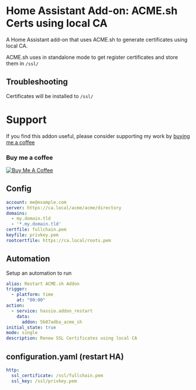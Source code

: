 # Home Assistant Add-on: ACME.sh Certs using local CA

A Home Assistant add-on that uses ACME.sh to generate certificates using local CA.

ACME.sh uses in standalone mode to get register certificates and store them in `/ssl/`

## Troubleshooting
Certificates will be installed to `/ssl/`

# Support 
If you find this addon useful, please consider supporting my work by [buying me a coffee](https://www.buymeacoffee.com/kxynos)

### Buy me a coffee
<a href="https://www.buymeacoffee.com/kxynos" target="_blank"><img src="https://www.buymeacoffee.com/assets/img/custom_images/orange_img.png" alt="Buy Me A Coffee" style="height: auto !important;width: auto !important;" ></a>


## Config 
```yaml
account: me@example.com
server: https://ca.local/acme/acme/directory
domains:
  - my.domain.tld
  - '*.my.domain.tld'
certfile: fullchain.pem
keyfile: privkey.pem
rootcertfile: https://ca.local/roots.pem

```
## Automation 
Setup an automation to run 
```yaml
alias: Restart ACME.sh Addon
trigger:
  - platform: time
    at: "00:00"
action:
  - service: hassio.addon_restart
    data:
      addon: 5b07adba_acme_sh
initial_state: true
mode: single
description: Renew SSL Certificates using local CA
```

## configuration.yaml (restart HA)
```yaml
http:
  ssl_certificate: /ssl/fullchain.pem
  ssl_key: /ssl/privkey.pem
```
